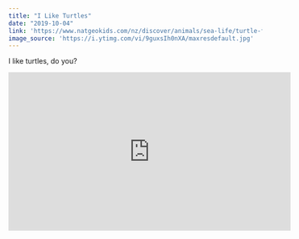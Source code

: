 ```yaml
---
title: "I Like Turtles"
date: "2019-10-04"
link: 'https://www.natgeokids.com/nz/discover/animals/sea-life/turtle-facts/'
image_source: 'https://i.ytimg.com/vi/9guxsIh0nXA/maxresdefault.jpg'
---
```


I like turtles, do you?

<iframe width="560" height="315" src="https://www.youtube.com/embed/CMNry4PE93Y" frameborder="0" allowfullscreen></iframe>
